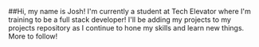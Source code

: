 ##Hi, my name is Josh!
I'm currently a student at Tech Elevator
where I'm training to be a full stack developer!  I'll be adding
my projects to my projects repository as I continue to hone my
skills and learn new things.  More to follow!


<!--
**joshuawhite389/joshuawhite389** is a ✨ _special_ ✨ repository because its `README.md` (this file) appears on your GitHub profile.

Here are some ideas to get you started:

- 🔭 I’m currently working on ...
- 🌱 I’m currently learning ...
- 👯 I’m looking to collaborate on ...
- 🤔 I’m looking for help with ...
- 💬 Ask me about ...
- 📫 How to reach me: ...
- 😄 Pronouns: ...
- ⚡ Fun fact: ...
-->
